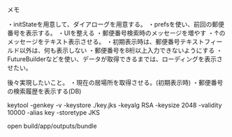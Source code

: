 メモ

・initStateを用意して、ダイアローグを用意する。
・prefsを使い、前回の郵便番号を表示する。
・UIを整える
・郵便番号検索時のメッセージを増やす
・↑のメッセージをテキスト表示させる。
・初期表示時は、郵便番号テキストフィールド以外は、何も表示しない
・郵便番号を8桁以上入力できないようにする
・FutureBuilderなどを使い、データが取得できるまでは、ローディングを表示させたい。



後々実現したいこと。
・現在の居場所を取得させる。(初期表示時)
・郵便番号の検索履歴を表示する(DB)

keytool -genkey -v -keystore ./key.jks -keyalg RSA -keysize 2048 -validity 10000 -alias key -storetype JKS

open build/app/outputs/bundle







